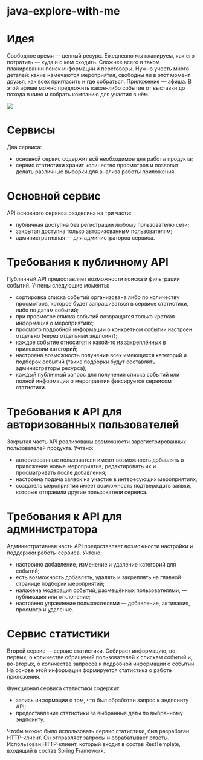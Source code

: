 # java-explore-with-me
# Идея
Свободное время — ценный ресурс. Ежедневно мы планируем, как его потратить — куда и с кем сходить. Сложнее всего в таком планировании поиск информации и переговоры. Нужно учесть много деталей: какие намечаются мероприятия, свободны ли в этот момент друзья, как всех пригласить и где собраться.
Приложение — афиша. В этой афише можно предложить какое-либо событие от выставки до похода в кино и собрать компанию для участия в нём.

![](https://pictures.s3.yandex.net:443/resources/S19_09-2_1674558748.png)


# Сервисы
Два сервиса:
   * основной сервис содержит всё необходимое для работы продукта;
   * сервис статистики хранит количество просмотров и позволит делать различные выборки для анализа работы приложения.

# Основной сервис
API основного сервиса разделина на три части:
   * публичная доступна без регистрации любому пользователю сети;
   * закрытая доступна только авторизованным пользователям;
   * административная — для администраторов сервиса.

# Требования к публичному API
Публичный API предоставляет возможности поиска и фильтрации событий. Учтены следующие моменты:
  * сортировка списка событий организована либо по количеству просмотров, которое будет запрашиваться в сервисе статистики, либо по датам событий;
  * при просмотре списка событий возвращатся только краткая информация о мероприятиях;
  * просмотр подробной информации о конкретном событии настроен отдельно (через отдельный эндпоинт);
  * каждое событие относится к какой-то из закреплённых в приложении категорий;
  * настроена возможность получения всех имеющихся категорий и подборок событий (такие подборки будут составлять администраторы ресурса);
  * каждый публичный запрос для получения списка событий или полной информации о мероприятии фиксируется сервисом статистики.

# Требования к API для авторизованных пользователей
Закрытая часть API реализованы возможности зарегистрированных пользователей продукта. Учтено:
  * авторизованные пользователи имеют возможность добавлять в приложение новые мероприятия, редактировать их и просматривать после добавления;
  * настроена подача заявок на участие в интересующих мероприятиях;
  * создатель мероприятия имеет возможность подтверждать заявки, которые отправили другие пользователи сервиса.

# Требования к API для администратора
Административная часть API предоставляет возможности настройки и поддержки работы сервиса. Учтено:
  * настроино добавление, изменение и удаление категорий для событий;
  * есть возможность добавлять, удалять и закреплять на главной странице подборки мероприятий;
  * налажена модерация событий, размещённых пользователями, — публикация или отклонение;
  * настроено управление пользователями — добавление, активация, просмотр и удаление.

# Сервис статистики
Второй сервис — сервис статистики. Собирает информацию, во-первых, о количестве обращений пользователей к спискам событий и, во-вторых, о количестве запросов к подробной информации о событии. На основе этой информации формируется статистика о работе приложения.

Функционал сервиса статистики содержит:
  * запись информации о том, что был обработан запрос к эндпоинту API;
  * предоставление статистики за выбранные даты по выбранному эндпоинту.

Чтобы можно было использовать сервис статистики, был разработан HTTP-клиент. Он отправляет запросы и обрабатывает ответы. Использован HTTP-клиент, который входит в состав RestTemplate, входящий в состав Spring Framework.
